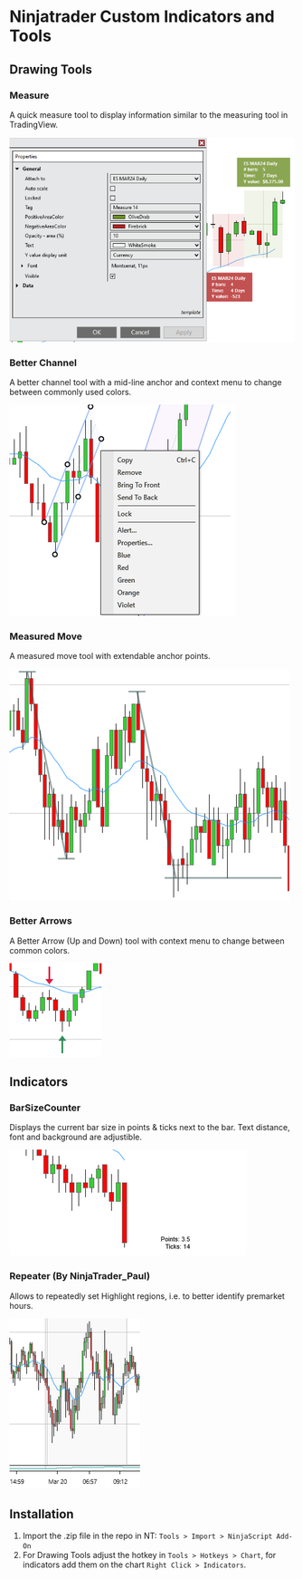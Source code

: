 # Ninjatrader Custom Indicators and Tools

## Drawing Tools

### Measure

A quick measure tool to display information similar to the measuring tool in TradingView.

![NT-Measure](assets/NT-Measure.png)

### Better Channel

A better channel tool with a mid-line anchor and context menu to change between commonly used colors.

![NT-BetterChannel](assets/NT-BetterChannel.png)

### Measured Move

A measured move tool with extendable anchor points.

![NT-MeasuredMove](assets/NT-MeasuredMove.png)

### Better Arrows

A Better Arrow (Up and Down) tool with context menu to change between common colors.

![NT-BetterArrows](assets/NT-BetterArrows.png)

## Indicators

### BarSizeCounter

Displays the current bar size in points & ticks next to the bar. Text distance, font and background are adjustible.

![NT-BarSizeCounter](assets/NT-BarSizeCounter.png)

### Repeater (By NinjaTrader_Paul)

Allows to repeatedly set Highlight regions, i.e. to better identify premarket hours. 

![NT-Repeater](assets/NT-Repeater.png)

## Installation

1. Import the .zip file in the repo in NT: `Tools > Import > NinjaScript Add-On`
2. For Drawing Tools adjust the hotkey in `Tools > Hotkeys > Chart`, for indicators add them on the chart `Right Click > Indicators`.